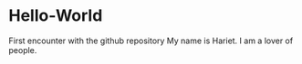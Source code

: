 # Hello-World
First encounter with the github repository
My name is Hariet. I am a lover of people.
